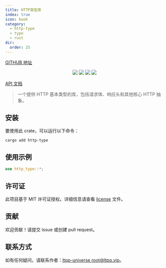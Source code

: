 ```yaml
---
title: HTTP类型库
index: true
icon: book
category:
  - http-type
  - type
  - rust
dir:
  order: 25
---
```


<Share colorful />
<Catalog />

[GITHUB 地址](https://github.com/ltpp-universe/http-type)

<center>

[![](https://img.shields.io/crates/v/http-type.svg)](https://crates.io/crates/http-type)
[![](https://docs.rs/http-type/badge.svg)](https://docs.rs/http-type)
[![](https://github.com/ltpp-universe/http-type/workflows/Rust/badge.svg)](https://github.com/ltpp-universe/http-type/actions?query=workflow:Rust)
[![](https://img.shields.io/crates/l/http-type.svg)](./license)

</center>

[API 文档](https://docs.rs/http-type/latest/http_type/)

> 一个提供 HTTP 基本类型的库，包括请求体、响应头和其他核心 HTTP 抽象。

## 安装

要使用此 crate，可以运行以下命令：

```shell
cargo add http-type
```

## 使用示例

```rust
use http_type::*;
```

## 许可证

此项目基于 MIT 许可证授权。详细信息请查看 [license](license) 文件。

## 贡献

欢迎贡献！请提交 issue 或创建 pull request。

## 联系方式

如有任何疑问，请联系作者：[ltpp-universe <root@ltpp.vip>](mailto:root@ltpp.vip)。

<Bottom />
